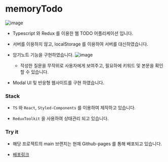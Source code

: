 # memoryTodo
![image](https://user-images.githubusercontent.com/75164778/177763144-50cbde3e-94b2-4e78-8f14-305a8297cc73.png)

- Typescript 와 Redux 를 이용한 웹 TODO 어플리케이션 입니다.

- 서버를 이용하지 않고, localStorage 를 이용하여 서버를 대신하였습니다.

- 암기노트 기능을 구현하였습니다.
![image](https://user-images.githubusercontent.com/75164778/179137336-bedd0a14-8661-472d-aea8-e26ba69ea320.png)

  - 작성한 질문을 무작위로 사용자에게 보여주고, 필요하에 키워드 및 본문을 확인 할 수 있습니다.

- Modal UI 및 반응형 웹사이트를 구현 하였습니다.

### Stack

- `TS` 와 `React`, `Styled-Components` 를 이용하여 제작하고 있습니다.

- `ReduxToolkit` 을 사용하여 상태관리 되고 있습니다.


### Try it

- 해당 프로젝트의 main 브랜치는 현재 Github-pages 를 통해 배포되고 있습니다.

- [배포링크](https://choi-k-rock.github.io/memory_todo/)
